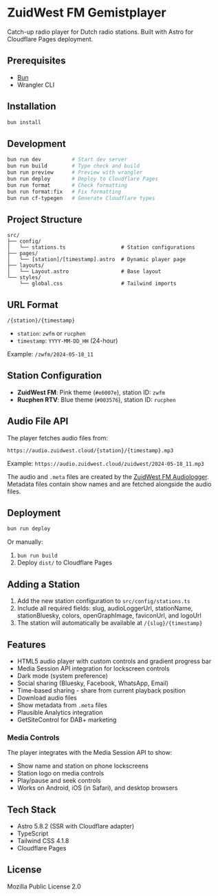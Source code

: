 # ZuidWest FM Gemistplayer

Catch-up radio player for Dutch radio stations. Built with Astro for Cloudflare Pages deployment.

## Prerequisites

- [Bun](https://bun.sh/)
- Wrangler CLI

## Installation

```bash
bun install
```

## Development

```bash
bun run dev          # Start dev server
bun run build        # Type check and build
bun run preview      # Preview with wrangler
bun run deploy       # Deploy to Cloudflare Pages
bun run format       # Check formatting
bun run format:fix   # Fix formatting
bun run cf-typegen   # Generate Cloudflare types
```

## Project Structure

```
src/
├── config/
│   └── stations.ts                  # Station configurations
├── pages/
│   └── [station]/[timestamp].astro  # Dynamic player page
├── layouts/
│   └── Layout.astro                 # Base layout
└── styles/
    └── global.css                   # Tailwind imports
```

## URL Format

```
/{station}/{timestamp}
```

- `station`: `zwfm` or `rucphen`
- `timestamp`: `YYYY-MM-DD_HH` (24-hour)

Example: `/zwfm/2024-05-18_11`

## Station Configuration

- **ZuidWest FM**: Pink theme (`#e6007e`), station ID: `zwfm`
- **Rucphen RTV**: Blue theme (`#003576`), station ID: `rucphen`

## Audio File API

The player fetches audio files from:

```
https://audio.zuidwest.cloud/{station}/{timestamp}.mp3
```

Example: `https://audio.zuidwest.cloud/zuidwest/2024-05-18_11.mp3`

The audio and `.meta` files are created by the [ZuidWest FM Audiologger](https://github.com/oszuidwest/zwfm-audiologger). Metadata files contain show names and are fetched alongside the audio files.

## Deployment

```bash
bun run deploy
```

Or manually:

1. `bun run build`
2. Deploy `dist/` to Cloudflare Pages

## Adding a Station

1. Add the new station configuration to `src/config/stations.ts`
2. Include all required fields: slug, audioLoggerUrl, stationName, stationBluesky, colors, openGraphImage, faviconUrl, and logoUrl
3. The station will automatically be available at `/{slug}/{timestamp}`

## Features

- HTML5 audio player with custom controls and gradient progress bar
- Media Session API integration for lockscreen controls
- Dark mode (system preference)
- Social sharing (Bluesky, Facebook, WhatsApp, Email)
- Time-based sharing - share from current playback position
- Download audio files
- Show metadata from `.meta` files
- Plausible Analytics integration
- GetSiteControl for DAB+ marketing

### Media Controls

The player integrates with the Media Session API to show:

- Show name and station on phone lockscreens
- Station logo on media controls
- Play/pause and seek controls
- Works on Android, iOS (in Safari), and desktop browsers

## Tech Stack

- Astro 5.8.2 (SSR with Cloudflare adapter)
- TypeScript
- Tailwind CSS 4.1.8
- Cloudflare Pages

## License

Mozilla Public License 2.0
